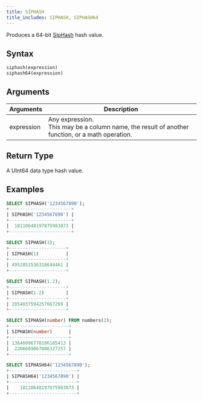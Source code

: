```yaml
---
title: SIPHASH
title_includes: SIPHASH, SIPHASH64
---
```


Produces a 64-bit [SipHash](https://131002.net/siphash) hash value.

## Syntax

```sql
siphash(expression)
siphash64(expression)
```

## Arguments

| Arguments   | Description |
| ----------- | ----------- |
| expression  | Any expression. <br /> This may be a column name, the result of another function, or a math operation.

## Return Type

A UInt64 data type hash value.


## Examples

```sql
SELECT SIPHASH('1234567890');
+-----------------------+
| SIPHASH('1234567890') |
+-----------------------+
|  18110648197875983073 |
+-----------------------+

SELECT SIPHASH(1);
+---------------------+
| SIPHASH(1)          |
+---------------------+
| 4952851536318644461 |
+---------------------+

SELECT SIPHASH(1.2);
+---------------------+
| SIPHASH(1.2)        |
+---------------------+
| 2854037594257667269 |
+---------------------+

SELECT SIPHASH(number) FROM numbers(2);
+----------------------+
| SIPHASH(number)      |
+----------------------+
| 13646096770106105413 |
|  2206609067086327257 |
+----------------------+

SELECT SIPHASH64('1234567890');
+-------------------------+
| SIPHASH64('1234567890') |
+-------------------------+
|    18110648197875983073 |
+-------------------------+

```
